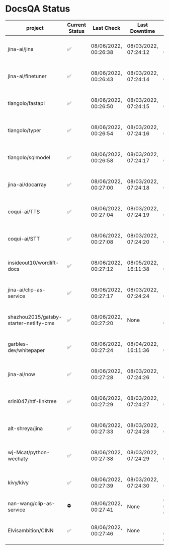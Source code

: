 # DocsQA Status

|               project                |Current Status|     Last Check     |   Last Downtime    |              % Uptime              |
|--------------------------------------|--------------|--------------------|--------------------|------------------------------------|
|jina-ai/jina                          |✅            |08/06/2022, 00:26:38|08/03/2022, 07:24:12|140.288 (since 07/29/2022, 16:38:18)|
|jina-ai/finetuner                     |✅            |08/06/2022, 00:26:43|08/03/2022, 07:24:14|140.299 (since 07/29/2022, 16:38:18)|
|tiangolo/fastapi                      |✅            |08/06/2022, 00:26:50|08/03/2022, 07:24:15|140.310 (since 07/29/2022, 16:38:18)|
|tiangolo/typer                        |✅            |08/06/2022, 00:26:54|08/03/2022, 07:24:16|140.312 (since 07/29/2022, 16:38:18)|
|tiangolo/sqlmodel                     |✅            |08/06/2022, 00:26:58|08/03/2022, 07:24:17|140.317 (since 07/29/2022, 16:38:18)|
|jina-ai/docarray                      |✅            |08/06/2022, 00:27:00|08/03/2022, 07:24:18|140.314 (since 07/29/2022, 16:38:18)|
|coqui-ai/TTS                          |✅            |08/06/2022, 00:27:04|08/03/2022, 07:24:19|140.320 (since 07/29/2022, 16:38:18)|
|coqui-ai/STT                          |✅            |08/06/2022, 00:27:08|08/03/2022, 07:24:20|140.320 (since 07/29/2022, 16:38:18)|
|insideout10/wordlift-docs             |✅            |08/06/2022, 00:27:12|08/05/2022, 16:11:38|127.344 (since 07/29/2022, 16:38:18)|
|jina-ai/clip-as-service               |✅            |08/06/2022, 00:27:17|08/03/2022, 07:24:24|140.335 (since 07/29/2022, 16:38:18)|
|shazhou2015/gatsby-starter-netlify-cms|✅            |08/06/2022, 00:27:20|None                |100.000 (since 08/03/2022, 10:30:18)|
|garbles-dev/whitepaper                |✅            |08/06/2022, 00:27:24|08/04/2022, 16:11:36|127.457 (since 07/29/2022, 16:38:18)|
|jina-ai/now                           |✅            |08/06/2022, 00:27:28|08/03/2022, 07:24:26|140.339 (since 07/29/2022, 16:38:18)|
|srini047/htf-linktree                 |✅            |08/06/2022, 00:27:29|08/03/2022, 07:24:27|152.861 (since 07/31/2022, 18:29:28)|
|alt-shreya/jina                       |✅            |08/06/2022, 00:27:33|08/03/2022, 07:24:28|140.337 (since 07/29/2022, 16:38:18)|
|wj-Mcat/python-wechaty                |✅            |08/06/2022, 00:27:38|08/03/2022, 07:24:29|140.341 (since 07/29/2022, 16:38:18)|
|kivy/kivy                             |✅            |08/06/2022, 00:27:39|08/03/2022, 07:24:30|140.343 (since 07/29/2022, 16:38:18)|
|nan-wang/clip-as-service              |⛔️           |08/06/2022, 00:27:41|None                |0.000 (since 08/04/2022, 05:17:56)  |
|Elvisambition/CINN                    |✅            |08/06/2022, 00:27:46|None                |100.000 (since 08/04/2022, 07:09:50)|
